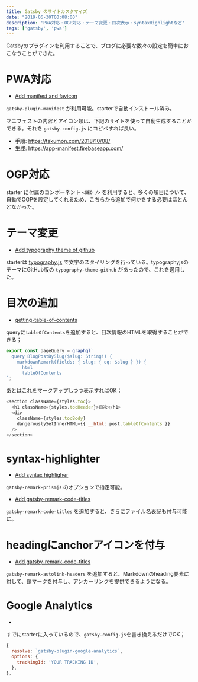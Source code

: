 ```yaml
---
title: Gatsby のサイトカスタマイズ
date: "2019-06-30T00:08:00"
description: 'PWA対応・OGP対応・テーマ変更・目次表示・syntaxHighlightなど'
tags: ['gatsby', 'pwa']
---
```


Gatsbyのプラグインを利用することで、ブログに必要な数々の設定を簡単におこなうことができた。

# PWA対応

- [Add manifest and favicon](https://github.com/suzukalight/suzukalight.github.io/commit/13b7d4660c560061a3892daa54e76b89162cb2ef)

`gatsby-plugin-manifest` が利用可能。starterで自動インストール済み。

マニフェストの内容とアイコン類は、下記のサイトを使って自動生成することができる。それを `gatsby-config.js` にコピペすれば良い。

- 手順: https://takumon.com/2018/10/08/
- 生成: https://app-manifest.firebaseapp.com/

# OGP対応

starter に付属のコンポーネント `<SEO />` を利用すると、多くの項目について、自動でOGPを設定してくれるため、こちらから追加で何かをする必要はほとんどなかった。

# テーマ変更

- [Add typography theme of github](https://github.com/suzukalight/suzukalight.github.io/commit/976447b1a6b7cdeb3a6fd60b6ba8663f8174321b)

starterは [typography.js](https://kyleamathews.github.io/typography.js/) で文字のスタイリングを行っている。typographyjsのテーマにGitHub版の `typography-theme-github` があったので、これを適用した。

# 目次の追加

- [getting-table-of-contents](https://www.gatsbyjs.org/packages/gatsby-transformer-remark/#getting-table-of-contents)

queryに`tableOfContents`を追加すると、目次情報のHTMLを取得することができる；

```javascript{5}:title=templates/BlogPost/index.js
export const pageQuery = graphql`
  query BlogPostBySlug($slug: String!) {
    markdownRemark(fields: { slug: { eq: $slug } }) {
      html
      tableOfContents
`;
```

あとはこれをマークアップしつつ表示すればOK；

```javascript
<section className={styles.toc}>
  <h1 className={styles.tocHeader}>目次</h1>
  <div
    className={styles.tocBody}
    dangerouslySetInnerHTML={{ __html: post.tableOfContents }}
  />
</section>
```

# syntax-highlighter

- [Add syntax highligher](https://github.com/suzukalight/suzukalight.github.io/commit/ed08bb35190bbb2bea121af2a0cedfddff6388a8)

`gatsby-remark-prismjs` のオプションで指定可能。

- [Add gatsby-remark-code-titles](https://github.com/suzukalight/suzukalight.github.io/commit/91aeab5e033a4f8001d363ddf88dd538f80c8e1f)

`gatsby-remark-code-titles` を追加すると、さらにファイル名表記も付与可能に。

# headingにanchorアイコンを付与

- [Add gatsby-remark-code-titles](https://github.com/suzukalight/suzukalight.github.io/commit/410289641fb4da6aa9f5e107f2b8b243a6154f16)

`gatsby-remark-autolink-headers` を追加すると、Markdownのheading要素に対して、鎖マークを付与し、アンカーリンクを提供できるようになる。

# Google Analytics

- [](https://www.gatsbyjs.org/packages/gatsby-plugin-google-analytics/)

すでにstarterに入っているので、`gatsby-config.js`を書き換えるだけでOK；

```javascript{4}:title=gatsby-config.js
{
  resolve: `gatsby-plugin-google-analytics`,
  options: {
    trackingId: 'YOUR TRACKING ID',
  },
},
```
